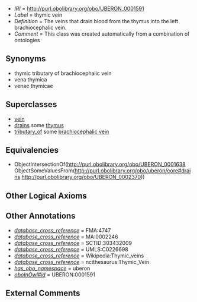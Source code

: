  * *IRI* = http://purl.obolibrary.org/obo/UBERON_0001591
 * *Label* = thymic vein
 * *Definition* = The veins that drain blood from the thymus into the left brachiocephalic vein.
 * *Comment* = This class was created automatically from a combination of ontologies

## Synonyms

 * thymic tributary of brachiocephalic vein
 * vena thymica
 * venae thymicae

## Superclasses

 * [vein](../../UBERON/38/UBERON_0001638.md)
 * [drains](../../ns/core#drains.md) some [thymus](../../UBERON/70/UBERON_0002370.md)
 * [tributary_of](../../core#tributary/of/core#tributary_of.md) some [brachiocephalic vein](../../UBERON/11/UBERON_0003711.md)

## Equivalencies

 * ObjectIntersectionOf(<http://purl.obolibrary.org/obo/UBERON_0001638> ObjectSomeValuesFrom(<http://purl.obolibrary.org/obo/uberon/core#drains> <http://purl.obolibrary.org/obo/UBERON_0002370>))

## Other Logical Axioms


## Other Annotations

 * *[database_cross_reference](../../ef/oboInOwl#hasDbXref.md)* = FMA:4747
 * *[database_cross_reference](../../ef/oboInOwl#hasDbXref.md)* = MA:0002246
 * *[database_cross_reference](../../ef/oboInOwl#hasDbXref.md)* = SCTID:303432009
 * *[database_cross_reference](../../ef/oboInOwl#hasDbXref.md)* = UMLS:C0226698
 * *[database_cross_reference](../../ef/oboInOwl#hasDbXref.md)* = Wikipedia:Thymic_veins
 * *[database_cross_reference](../../ef/oboInOwl#hasDbXref.md)* = ncithesaurus:Thymic_Vein
 * *[has_obo_namespace](../../ce/oboInOwl#hasOBONamespace.md)* = uberon
 * *[oboInOwl#id](../../id/oboInOwl#id.md)* = UBERON:0001591

## External Comments

